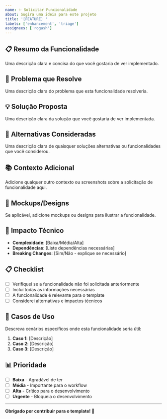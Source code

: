 ```yaml
---
name: ✨ Solicitar Funcionalidade
about: Sugira uma ideia para este projeto
title: '[FEATURE] '
labels: ['enhancement', 'triage']
assignees: ['rogash']
---
```


## 📋 Resumo da Funcionalidade

Uma descrição clara e concisa do que você gostaria de ver implementado.

## 🎯 Problema que Resolve

Uma descrição clara do problema que esta funcionalidade resolveria.

## 💡 Solução Proposta

Uma descrição clara da solução que você gostaria de ver implementada.

## 🔄 Alternativas Consideradas

Uma descrição clara de quaisquer soluções alternativas ou funcionalidades que você considerou.

## 📚 Contexto Adicional

Adicione qualquer outro contexto ou screenshots sobre a solicitação de funcionalidade aqui.

## 🎨 Mockups/Designs

Se aplicável, adicione mockups ou designs para ilustrar a funcionalidade.

## 🔧 Impacto Técnico

- **Complexidade**: [Baixa/Média/Alta]
- **Dependências**: [Liste dependências necessárias]
- **Breaking Changes**: [Sim/Não - explique se necessário]

## 📋 Checklist

- [ ] Verifiquei se a funcionalidade não foi solicitada anteriormente
- [ ] Incluí todas as informações necessárias
- [ ] A funcionalidade é relevante para o template
- [ ] Considerei alternativas e impactos técnicos

## 🚀 Casos de Uso

Descreva cenários específicos onde esta funcionalidade seria útil:

1. **Caso 1**: [Descrição]
2. **Caso 2**: [Descrição]
3. **Caso 3**: [Descrição]

## 📊 Prioridade

- [ ] **Baixa** - Agradável de ter
- [ ] **Média** - Importante para o workflow
- [ ] **Alta** - Crítico para o desenvolvimento
- [ ] **Urgente** - Bloqueia o desenvolvimento

---

**Obrigado por contribuir para o template! 🚀**
